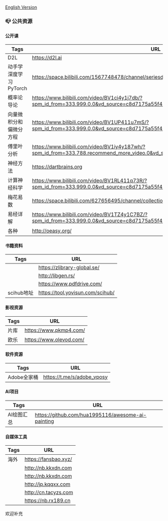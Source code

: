 [English Version](README_EN.md)

### 📪 公共资源

#### 公开课
|Tags  |URL    |
|----------|------------------------|
|D2L|https://d2l.ai|
|动手学深度学习PyTorch|https://space.bilibili.com/1567748478/channel/seriesdetail?sid=358497|
|概率论导论|https://www.bilibili.com/video/BV1ci4y1j7db/?spm_id_from=333.999.0.0&vd_source=c8d7175a55f43575363d32b871b66e7f|
|向量微积分和偏微分方程|https://www.bilibili.com/video/BV1UP411u7mS/?spm_id_from=333.999.0.0&vd_source=c8d7175a55f43575363d32b871b66e7f|
|傅里叶分析|https://www.bilibili.com/video/BV1iy4y187wh/?spm_id_from=333.788.recommend_more_video.0&vd_source=c8d7175a55f43575363d32b871b66e7f|
|神经方法|https://dartbrains.org|
|计算神经科学|https://www.bilibili.com/video/BV1RL411q73R/?spm_id_from=333.999.0.0&vd_source=c8d7175a55f43575363d32b871b66e7f|
|梅花易数|https://space.bilibili.com/627656495/channel/collectiondetail?sid=964594|
|易经详解|https://www.bilibili.com/video/BV1TZ4y1C7BZ/?spm_id_from=333.999.0.0&vd_source=c8d7175a55f43575363d32b871b66e7f|
|各种  |http://oeasy.org/|

#### 书籍资料
|Tags   |URL    |
|----------|------------------------|
|          |https://zlibrary-global.se/|
|          |http://libgen.rs/       |
|          |https://www.pdfdrive.com/|
|scihub地址|https://tool.yovisun.com/scihub/|

#### 影视资源
|Tags   |URL    |
|----------|------------------------|
|片库      |https://www.pkmp4.com/ |
|欧乐      |https://www.olevod.com/ |

#### 软件资源
|Tags   |URL    |
|----------|------------------------|
|Adobe全家桶|https://t.me/s/adobe_vposy|

#### AI项目
|Tags  |URL    |
|----------|------------------------|
|AI绘图汇总|https://github.com/hua1995116/awesome-ai-painting|

#### 自媒体工具
|Tags  |URL    |
|----------|------------------------|
|海外   |https://fansbao.xyz/|
|      |http://nb.kkxdn.com|
|      |http://nb.kkxdn.com|
|      |http://jp.kqqxx.com|
|      |http://cn.tacyzs.com|
|      |https://nb.rx189.cn|

欢迎补充
